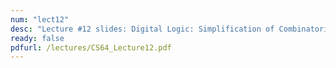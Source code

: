 ```yaml
---
num: "lect12"
desc: "Lecture #12 slides: Digital Logic: Simplification of Combinatorial Logic Using Karnaugh Maps"
ready: false
pdfurl: /lectures/CS64_Lecture12.pdf
---
```


